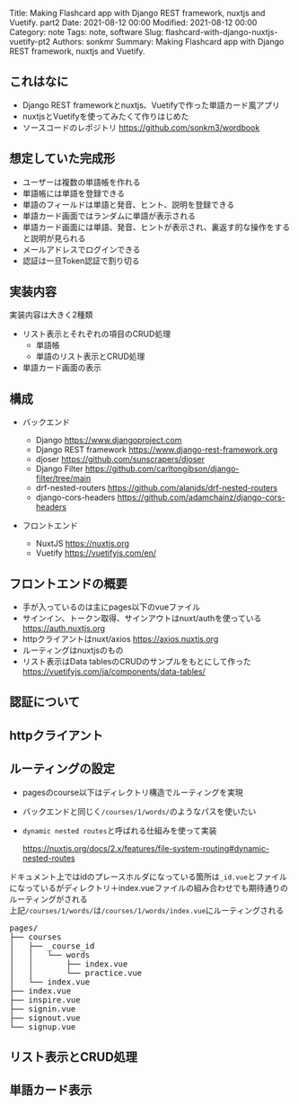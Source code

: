 Title: Making Flashcard app with Django REST framework, nuxtjs and Vuetify. part2
Date: 2021-08-12 00:00
Modified: 2021-08-12 00:00
Category: note
Tags: note, software
Slug: flashcard-with-django-nuxtjs-vuetify-pt2
Authors: sonkmr
Summary: Making Flashcard app with Django REST framework, nuxtjs and Vuetify.


## これはなに

- Django REST frameworkとnuxtjs、Vuetifyで作った単語カード風アプリ
- nuxtjsとVuetifyを使ってみたくて作りはじめた
- ソースコードのレポジトリ https://github.com/sonkm3/wordbook

## 想定していた完成形

- ユーザーは複数の単語帳を作れる
- 単語帳には単語を登録できる
- 単語のフィールドは単語と発音、ヒント、説明を登録できる
- 単語カード画面ではランダムに単語が表示される
- 単語カード画面には単語、発音、ヒントが表示され、裏返す的な操作をすると説明が見られる
- メールアドレスでログインできる
- 認証は一旦Token認証で割り切る


## 実装内容

実装内容は大きく2種類  

- リスト表示とそれぞれの項目のCRUD処理
    - 単語帳
    - 単語のリスト表示とCRUD処理
- 単語カード画面の表示

## 構成
- バックエンド
    - Django https://www.djangoproject.com
    - Django REST framework https://www.django-rest-framework.org
    - djoser https://github.com/sunscrapers/djoser
    - Django Filter https://github.com/carltongibson/django-filter/tree/main
    - drf-nested-routers https://github.com/alanjds/drf-nested-routers
    - django-cors-headers https://github.com/adamchainz/django-cors-headers

- フロントエンド
    - NuxtJS https://nuxtjs.org
    - Vuetify https://vuetifyjs.com/en/


## フロントエンドの概要

- 手が入っているのは主にpages以下のvueファイル
- サインイン、トークン取得、サインアウトはnuxt/authを使っている https://auth.nuxtjs.org
- httpクライアントはnuxt/axios https://axios.nuxtjs.org
- ルーティングはnuxtjsのもの
- リスト表示はData tablesのCRUDのサンプルをもとにして作った https://vuetifyjs.com/ja/components/data-tables/


## 認証について


## httpクライアント


## ルーティングの設定

- pagesのcourse以下はディレクトリ構造でルーティングを実現
- バックエンドと同じく`/courses/1/words/`のようなパスを使いたい
- `dynamic nested routes`と呼ばれる仕組みを使って実装

    https://nuxtjs.org/docs/2.x/features/file-system-routing#dynamic-nested-routes

ドキュメント上ではidのプレースホルダになっている箇所は`_id.vue`とファイルになっているがディレクトリ＋index.vueファイルの組み合わせでも期待通りのルーティングがされる  
上記`/courses/1/words/`は`/courses/1/words/index.vue`にルーティングされる

<pre>
pages/
├── courses
│   ├── _course_id
│   │   └── words
│   │       ├── index.vue
│   │       └── practice.vue
│   └── index.vue
├── index.vue
├── inspire.vue
├── signin.vue
├── signout.vue
└── signup.vue
</pre>



## リスト表示とCRUD処理


## 単語カード表示



